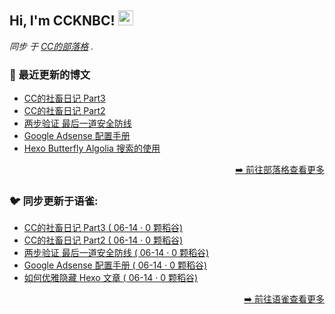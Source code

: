 <h2>Hi, I'm CCKNBC! <img src="https://github.githubassets.com/images/mona-whisper.gif" height="24" /></h2>

<p><em>同步 于 <a href="https://blog.ccknbc.cc">CC的部落格</a> . </em>

### 📕 最近更新的博文

<!-- BLOG-POST-LIST:START -->
- [CC的社畜日记 Part3](https://blog.ccknbc.cc/posts/ccs-work-diary-part3/)
- [CC的社畜日记 Part2](https://blog.ccknbc.cc/posts/ccs-work-diary-part2/)
- [两步验证 最后一道安全防线](https://blog.ccknbc.cc/posts/2fa-last-security-line/)
- [Google Adsense 配置手册](https://blog.ccknbc.cc/posts/google-adsense-configuration-manual/)
- [Hexo Butterfly Algolia 搜索的使用](https://blog.ccknbc.cc/posts/hexo-butterfly-algolia/)
<!-- BLOG-POST-LIST:END -->

<p align="right"><a href="https://blog.ccknbc.cc">➡️ 前往部落格查看更多</a></p>

### 🐦 同步更新于语雀:

  - [CC的社畜日记 Part3 ( 06-14 · 0 颗稻谷)](https://yuque.com/ccknbc/blog/34)
  - [CC的社畜日记 Part2 ( 06-14 · 0 颗稻谷)](https://yuque.com/ccknbc/blog/33)
  - [两步验证 最后一道安全防线 ( 06-14 · 0 颗稻谷)](https://yuque.com/ccknbc/blog/32)
  - [Google Adsense 配置手册 ( 06-14 · 0 颗稻谷)](https://yuque.com/ccknbc/blog/31)
  - [如何优雅隐藏 Hexo 文章 ( 06-14 · 0 颗稻谷)](https://yuque.com/ccknbc/blog/30)

<p align="right"><a href="https://www.yuque.com/ccknbc/blog">➡️ 前往语雀查看更多</a></p>
